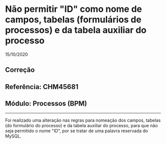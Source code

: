# Não permitir "ID" como nome de campos, tabelas (formulários de processos) e da tabela auxiliar do processo
15/10/2020
## Correção
## Referência: CHM45681
## Módulo: Processos (BPM)
***

Foi realizado uma alteração nas regras para nomeação dos campos, tabelas (do formulário do processo) e da tabela auxiliar do processo, para que não seja permitido o nome "ID", por se tratar de uma palavra reservada do MySQL.

